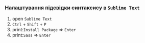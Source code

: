 ### Налаштування підсвідки синтаксису в `Sublime Text`

1. open `Sublime Text`
2. `Ctrl` + `Shift` + `P`
3. print:`Install Package` => `Enter`
4. print:`Sass` => `Enter`
